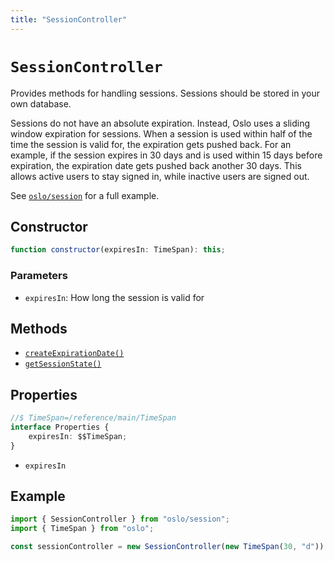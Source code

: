 ```yaml
---
title: "SessionController"
---
```


# `SessionController`

Provides methods for handling sessions. Sessions should be stored in your own database.

Sessions do not have an absolute expiration. Instead, Oslo uses a sliding window expiration for sessions. When a session is used within half of the time the session is valid for, the expiration gets pushed back. For an example, if the session expires in 30 days and is used within 15 days before expiration, the expiration date gets pushed back another 30 days. This allows active users to stay signed in, while inactive users are signed out.

See [`oslo/session`](/reference/session) for a full example.

## Constructor

```ts
function constructor(expiresIn: TimeSpan): this;
```

### Parameters

- `expiresIn`: How long the session is valid for

## Methods

- [`createExpirationDate()`](/reference/sessio/SessionController/createExpirationDate)
- [`getSessionState()`](/reference/session/SessionController/getSessionState)

## Properties

```ts
//$ TimeSpan=/reference/main/TimeSpan
interface Properties {
	expiresIn: $$TimeSpan;
}
```

- `expiresIn`

## Example

```ts
import { SessionController } from "oslo/session";
import { TimeSpan } from "oslo";

const sessionController = new SessionController(new TimeSpan(30, "d"));
```
